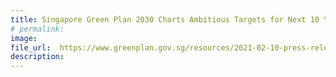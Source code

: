 ```yaml
---  
title: Singapore Green Plan 2030 Charts Ambitious Targets for Next 10 Years to Catalyse National Sustainability Movement
# permalink: 
image:  
file_url:  https://www.greenplan.gov.sg/resources/2021-02-10-press-release-on-green-plan
description:  
---  
```

